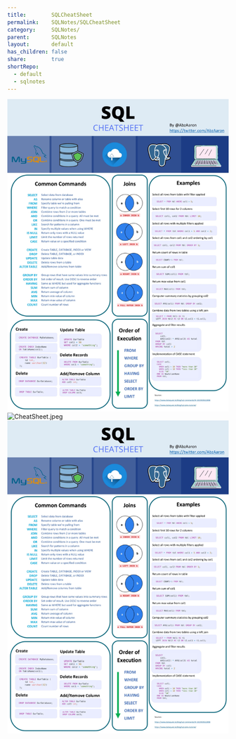 ```yaml
---
title:        SQLCheatSheet
permalink:    SQLNotes/SQLCheatSheet
category:     SQLNotes/
parent:       SQLNotes
layout:       default
has_children: false
share:        true
shortRepo:
  - default
  - sqlnotes
---
```


![CheatSheet.jpeg](./assets/SQLCheatSheet-1690397485963.png)
![CheatSheet.jpeg](/assets/images/SQLCheatSheet-1690397485963.png)
![CheatSheet.jpeg](..%2Fassets%2Fimages%2FCheatSheet.jpeg)